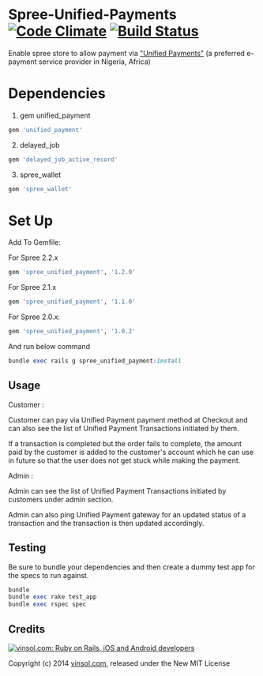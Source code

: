Spree-Unified-Payments [![Code Climate](https://codeclimate.com/github/vinsol/Spree-Unified-Payments.png)](https://codeclimate.com/github/vinsol/Spree-Unified-Payments) [![Build Status](https://travis-ci.org/vinsol/Spree-Unified-Payments.png?branch=master)](https://travis-ci.org/vinsol/Spree-Unified-Payments)
================
Enable spree store to allow payment via ["Unified Payments"](http://unifiedpaymentsnigeria.com/) (a preferred e-payment service provider in Nigeria, Africa)

Dependencies
================

1) gem unified_payment
```ruby
gem 'unified_payment'
```
2) delayed_job
```ruby
gem 'delayed_job_active_record'
```
3) spree_wallet
```ruby
gem 'spree_wallet'
```

Set Up
================

Add To Gemfile:

For Spree 2.2.x
```ruby
gem 'spree_unified_payment', '1.2.0'
```
For Spree 2.1.x
```ruby
gem 'spree_unified_payment', '1.1.0'
```
For Spree 2.0.x:
```ruby
gem 'spree_unified_payment', '1.0.2'
```

And run below command
```ruby
bundle exec rails g spree_unified_payment:install
```
Usage
---------
Customer :

Customer can pay via Unified Payment payment method at Checkout and can also see the list of Unified Payment Transactions initiated by them.

If a transaction is completed but the order fails to complete, the amount paid by the customer is added to the customer's account which he can use in future so that the user does not get stuck while making the payment.

Admin :

Admin can see the list of Unified Payment Transactions initiated by customers under admin section.

Admin can also ping Unified Payment gateway for an updated status of a transaction and the transaction is then updated accordingly.

Testing
---------
Be sure to bundle your dependencies and then create a dummy test app for the specs to run against.
```ruby
bundle
bundle exec rake test_app
bundle exec rspec spec
```

Credits
-------

[![vinsol.com: Ruby on Rails, iOS and Android developers](http://vinsol.com/vin_logo.png "Ruby on Rails, iOS and Android developers")](http://vinsol.com)

Copyright (c) 2014 [vinsol.com](http://vinsol.com "Ruby on Rails, iOS and Android developers"), released under the New MIT License
